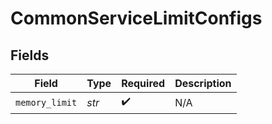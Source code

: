 # CommonServiceLimitConfigs


## Fields

| Field              | Type               | Required           | Description        |
| ------------------ | ------------------ | ------------------ | ------------------ |
| `memory_limit`     | *str*              | :heavy_check_mark: | N/A                |